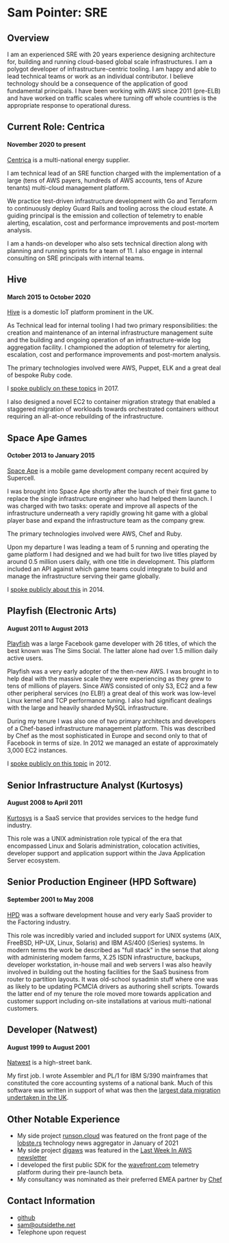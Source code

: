 # Sam Pointer: SRE

## Overview
I am an experienced SRE with 20 years experience designing architecture for, building and running cloud-based global scale infrastructures. I am a polygot developer of infrastructure-centric tooling. I am happy and able to lead technical teams or work as an individual contributor. I believe technology should be a consequence of the application of good fundamental principals. I have been working with AWS since 2011 (pre-ELB) and have worked on traffic scales where turning off whole countries is the appropriate response to operational duress.

## Current Role: Centrica
#### November 2020 to present
[Centrica](https://www.centrica.com/) is a multi-national energy supplier.

I am technical lead of an SRE function charged with the implementation of a large (tens of AWS payers, hundreds of AWS accounts, tens of Azure tenants) multi-cloud management platform.

We practice test-driven infrastructure development with Go and Terraform to continuously deploy Guard Rails and tooling across the cloud estate. A guiding principal is the emission and collection of telemetry to enable alerting, escalation, cost and performance improvements and post-mortem analysis.

I am a hands-on developer who also sets technical direction along with planning and running sprints for a team of 11. I also engage in internal consulting on SRE principals with internal teams.

## Hive
#### March 2015 to October 2020
[Hive](https://www.hivehome.com/) is a domestic IoT platform prominent in the UK.

As Technical lead for internal tooling I had two primary responsibilities: the creation and maintenance of an internal infrastructure management suite and the building and ongoing operation of an infrastructure-wide log aggregation facility. I championed the adoption of telemetry for alerting, escalation, cost and performance improvements and post-mortem analysis.

The primary technologies involved were AWS, Puppet, ELK and a great deal of bespoke Ruby code.

I [spoke publicly on these topics](https://youtu.be/SpRVKVcUK2w) in 2017.

I also designed a novel EC2 to container migration strategy that enabled a staggered migration of workloads towards orchestrated containers without requiring an all-at-once rebuilding of the infrastructure.

## Space Ape Games
#### October 2013 to January 2015
[Space Ape](https://spaceapegames.com/) is a mobile game development company recent acquired by Supercell.

I was brought into Space Ape shortly after the launch of their first game to replace the single infrastructure engineer who had helped them launch. I was charged with two tasks: operate and improve all aspects of the infrastructure underneath a very rapidly growing hit game with a global player base and expand the infrastructure team as the company grew.

The primary technologies involved were AWS, Chef and Ruby.

Upon my departure I was leading a team of 5 running and operating the game platform I had designed and we had built for two live titles played by around 0.5 million users daily, with one title in development. This platform included an API against which game teams could integrate to build and manage the infrastructure serving their game globally.

I [spoke publicly about this](https://www.youtube.com/watch?v=hoHhuLAtwxg) in 2014.

## Playfish (Electronic Arts)
#### August 2011 to August 2013
[Playfish](https://en.wikipedia.org/wiki/Playfish) was a large Facebook game developer with 26 titles, of which the best known was The Sims Social. The latter alone had over 1.5 million daily active users.

Playfish was a very early adopter of the then-new AWS. I was brought in to help deal with the massive scale they were experiencing as they grew to tens of millions of players. Since AWS consisted of only S3, EC2 and a few other peripheral services (no ELB!) a great deal of this work was low-level Linux kernel and TCP performance tuning. I also had significant dealings with the large and heavily sharded MySQL infrastructure.

During my tenure I was also one of two primary architects and developers of a Chef-based infrastructure management platform. This was described by Chef as the most sophisticated in Europe and second only to that of Facebook in terms of size. In 2012 we managed an estate of approximately 3,000 EC2 instances.

I [spoke publicly on this topic](http://vimeo.com/57861199) in 2012.

## Senior Infrastructure Analyst (Kurtosys)
#### August 2008 to April 2011
[Kurtosys](https://www.kurtosys.com/) is a SaaS service that provides services to the hedge fund industry.

This role was a UNIX administration role typical of the era that encompassed Linux and Solaris administration, colocation activities, developer support and application support within the Java Application Server ecosystem.

## Senior Production Engineer (HPD Software)
#### September 2001 to May 2008
[HPD](https://www.hpdlendscape.com/) was a software development house and very early SaaS provider to the Factoring industry.

This role was incredibly varied and included support for UNIX systems (AIX, FreeBSD, HP-UX, Linux, Solaris) and IBM AS/400 (iSeries) systems. In modern terms the work be described as "full stack" in the sense that along with administering modem farms, X.25 ISDN infrastructure, backups, developer workstation, in-house mail and web servers I was also heavily involved in building out the hosting facilities for the SaaS business from router to partition layouts. It was old-school sysadmin stuff where one was as likely to be updating PCMCIA drivers as authoring shell scripts. Towards the latter end of my tenure the role moved more towards application and customer support including on-site installations at various multi-national customers.


## Developer (Natwest)
#### August 1999 to August 2001
[Natwest](https://personal.natwest.com/) is a high-street bank.

My first job. I wrote Assembler and PL/1 for IBM S/390 mainframes that constituted the core accounting systems of a national bank. Much of this software was written in support of what was then the [largest data migration undertaken in the UK](https://www.finextra.com/newsarticle/7290/rbs-completes-natwest-customer-it-integration).

## Other Notable Experience
* My side project [runson.cloud](https://runson.cloud) was featured on the front page of the [lobste.rs](https://lobste.rs) technology news aggregator in January of 2021
* My side project [digaws](https://github.com/sampointer/digaws) was featured in the [Last Week In AWS newsletter](https://www.lastweekinaws.com/newsletter/some-cloud-shells-take-years-to-form/)
* I developed the first public SDK for the [wavefront.com](https://wavefront.com) telemetry platform during their pre-launch beta.
* My consultancy was nominated as their preferred EMEA partner by [Chef](https://www.chef.io/)

## Contact Information
* [github](https://github.com/sampointer)
* [sam@outsidethe.net](mailto:sam@outsidethe.net)
* Telephone upon request
